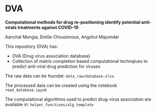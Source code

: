 # DVA
**Computational methods for drug re-positioning identify potential anti-virals treatments against COVID-19**

Aanchal Mongia, Emilie Chouzenoux, Angshul Majumdar


This repository (DVA) has:
*  DVA (Drug virus association database)
* Collection of matrix completion based computational technqiues to predict anti-viral drug prediction for viruses

The raw data can be foundat: `data_raw/database.xlsx`

The processed data can be created using the notebook `read_database.ipynb`


The computational algorithms used to predict drug-virus association are available in: `helper_functions/alg_template`

